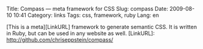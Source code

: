 Title: Compass — meta framework for CSS
Slug: compass
Date: 2009-08-10 10:41
Category: links
Tags: css, framework, ruby
Lang: en

[This is a meta][LinkURL] framework to generate semantic CSS. It is written in Ruby, but can be used in any website as well.
[LinkURL]: http://github.com/chriseppstein/compass/